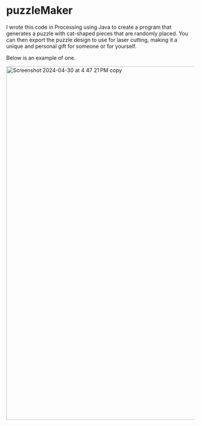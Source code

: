 # puzzleMaker

I wrote this code in Processing using Java to create a program that generates a puzzle with cat-shaped pieces that are randomly placed. You can then export the puzzle design to use for laser cutting, making it a unique and personal gift for someone or for yourself.

Below is an example of one.



<img width="943" alt="Screenshot 2024-04-30 at 4 47 21 PM copy" src="https://github.com/user-attachments/assets/644ab43e-63b4-498b-a920-c4f8512bfa48">
